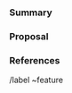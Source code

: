 <!--
Read me first!

Before you create a new issue, please make sure to search in https://gitlab.com/gitlab-org/omnibus-gitlab/issues,
to verify that the issue you are about to submit isn't a duplicate.
-->

### Summary

<!-- Describe in short the feature you are proposing -->

### Proposal

<!--
Describe the problem you are trying to solve

Benefits if the feature existed.

End result of the proposed feature.
-->

### References

<!-- Provide references related to this proposal -->

/label ~feature